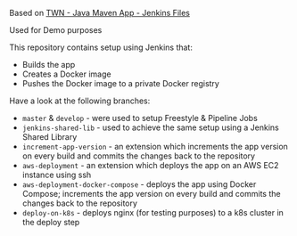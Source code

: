 Based on [TWN - Java Maven App - Jenkins Files](https://gitlab.com/twn-devops-bootcamp/latest/08-jenkins/java-maven-app)

Used for Demo purposes

This repository contains setup using Jenkins that:

- Builds the app
- Creates a Docker image
- Pushes the Docker image to a private Docker registry

Have a look at the following branches:

- `master` & `develop` - were used to setup Freestyle & Pipeline Jobs
- `jenkins-shared-lib` - used to achieve the same setup using a Jenkins Shared Library
- `increment-app-version` - an extension which increments the app version on every build and commits the changes back to the repository
- `aws-deployment` - an extension which deploys the app on an AWS EC2 instance using ssh
- `aws-deployment-docker-compose` - deploys the app using Docker Compose; increments the app version on every build and commits the changes back to the repository
- `deploy-on-k8s` - deploys nginx (for testing purposes) to a k8s cluster in the deploy step
